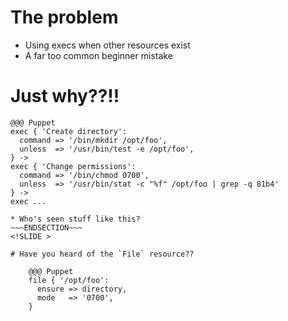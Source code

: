 <!SLIDE >
# The problem

* Using execs when other resources exist
* A far too common beginner mistake

<!SLIDE >
# Just why??!!

    @@@ Puppet
    exec { 'Create directory':
      command => '/bin/mkdir /opt/foo',
      unless  => '/usr/bin/test -e /opt/foo',
    } ->
    exec { 'Change permissions':
      command => '/bin/chmod 0700',
      unless  => '/usr/bin/stat -c "%f" /opt/foo | grep -q 81b4'
    } ->
    exec ...

~~~SECTION:notes~~~
* Who's seen stuff like this?
~~~ENDSECTION~~~
<!SLIDE >

# Have you heard of the `File` resource??

    @@@ Puppet
    file { '/opt/foo':
      ensure => directory,
      mode   => '0700',
    }
